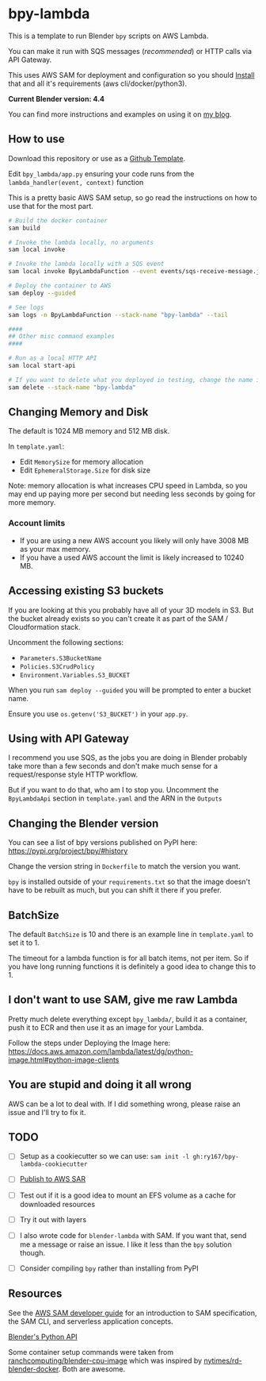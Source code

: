 # bpy-lambda

This is a template to run Blender `bpy` scripts on AWS Lambda. 

You can make it run with SQS messages (_recommended_) or HTTP calls via API Gateway.

This uses AWS SAM for deployment and configuration so you should [Install](https://docs.aws.amazon.com/serverless-application-model/latest/developerguide/serverless-sam-cli-install.html) that and all it's requirements (aws cli/docker/python3).

**Current Blender version: 4.4**

You can find more instructions and examples on using it on [my blog](https://blog.ryanhalliday.com/2024/02/blender-bpy-on-aws-lambda.html).

## How to use

Download this repository or use as a [Github Template](https://github.com/new?template_name=bpy-lambda&template_owner=ry167).

Edit `bpy_lambda/app.py` ensuring your code runs from the `lambda_handler(event, context)` function

This is a pretty basic AWS SAM setup, so go read the instructions on how to use that for the most part. 

```bash
# Build the docker container
sam build

# Invoke the lambda locally, no arguments
sam local invoke

# Invoke the lambda locally with a SQS event
sam local invoke BpyLambdaFunction --event events/sqs-receive-message.json

# Deploy the container to AWS
sam deploy --guided

# See logs
sam logs -n BpyLambdaFunction --stack-name "bpy-lambda" --tail

####
## Other misc command examples
####

# Run as a local HTTP API
sam local start-api

# If you want to delete what you deployed in testing, change the name if it was different
sam delete --stack-name "bpy-lambda"
```

## Changing Memory and Disk

The default is 1024 MB memory and 512 MB disk.

In `template.yaml`:
- Edit `MemorySize` for memory allocation
- Edit `EphemeralStorage.Size` for disk size

Note: memory allocation is what increases CPU speed in Lambda, so you may end up paying more per second but needing less seconds by going for more memory. 


### Account limits
- If you are using a new AWS account you likely will only have 3008 MB as your max memory.
- If you have a used AWS account the limit is likely increased to 10240 MB.


## Accessing existing S3 buckets

If you are looking at this you probably have all of your 3D models in S3. But the bucket already exists so you can't create it as part of the SAM / Cloudformation stack.

Uncomment the following sections: 
- `Parameters.S3BucketName`
- `Policies.S3CrudPolicy`
- `Environment.Variables.S3_BUCKET`

When you run `sam deploy --guided` you will be prompted to enter a bucket name. 

Ensure you use `os.getenv('S3_BUCKET')` in your `app.py`.


## Using with API Gateway

I recommend you use SQS, as the jobs you are doing in Blender probably take more than a few seconds and don't make much sense for a request/response style HTTP workflow. 

But if you want to do that, who am I to stop you. Uncomment the `BpyLambdaApi` section in `template.yaml` and the ARN in the `Outputs`


## Changing the Blender version

You can see a list of bpy versions published on PyPI here: https://pypi.org/project/bpy/#history

Change the version string in `Dockerfile` to match the version you want.

`bpy` is installed outside of your `requirements.txt` so that the image doesn't have to be rebuilt as much, but you can shift it there if you prefer.

## BatchSize

The default `BatchSize` is 10 and there is an example line in `template.yaml` to set it to 1.

The timeout for a lambda function is for all batch items, not per item. So if you have long running functions it is definitely a good idea to change this to 1.


## I don't want to use SAM, give me raw Lambda

Pretty much delete everything except `bpy_lambda/`, build it as a container, push it to ECR and then use it as an image for your Lambda. 

Follow the steps under Deploying the Image here: https://docs.aws.amazon.com/lambda/latest/dg/python-image.html#python-image-clients


## You are stupid and doing it all wrong

AWS can be a lot to deal with. If I did something wrong, please raise an issue and I'll try to fix it.


## TODO 

- [ ] Setup as a cookiecutter so we can use: `sam init -l gh:ry167/bpy-lambda-cookiecutter`
- [ ] [Publish to AWS SAR](https://docs.aws.amazon.com/serverlessrepo/latest/devguide/serverlessrepo-publishing-applications.html)
- [ ] Test out if it is a good idea to mount an EFS volume as a cache for downloaded resources
- [ ] Try it out with layers
- [ ] I also wrote code for `blender-lambda` with SAM. If you want that, send me a message or raise an issue. I like it less than the `bpy` solution though. 
- [ ] Consider compiling `bpy` rather than installing from PyPI


## Resources

See the [AWS SAM developer guide](https://docs.aws.amazon.com/serverless-application-model/latest/developerguide/what-is-sam.html) for an introduction to SAM specification, the SAM CLI, and serverless application concepts.

[Blender's Python API](https://docs.blender.org/api/3.6/index.html)

Some container setup commands were taken from [ranchcomputing/blender-cpu-image](https://github.com/ranchcomputing/blender-cpu-image) which was inspired by [nytimes/rd-blender-docker](https://github.com/nytimes/rd-blender-docker). Both are awesome.

